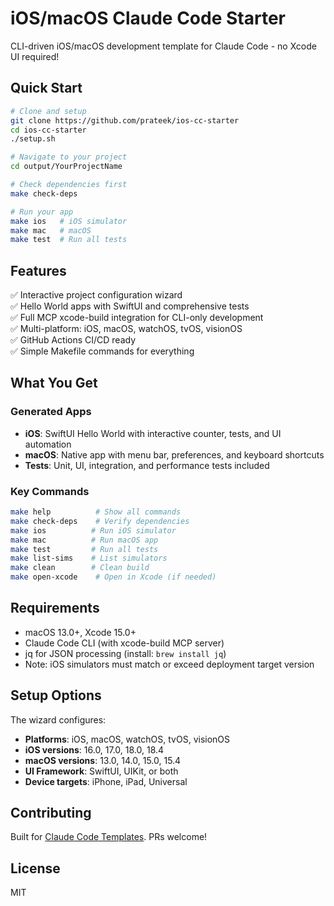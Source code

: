 # iOS/macOS Claude Code Starter

CLI-driven iOS/macOS development template for Claude Code - no Xcode UI required!

## Quick Start

```bash
# Clone and setup
git clone https://github.com/prateek/ios-cc-starter
cd ios-cc-starter
./setup.sh

# Navigate to your project
cd output/YourProjectName

# Check dependencies first
make check-deps

# Run your app
make ios   # iOS simulator
make mac   # macOS
make test  # Run all tests
```

## Features

✅ Interactive project configuration wizard  
✅ Hello World apps with SwiftUI and comprehensive tests  
✅ Full MCP xcode-build integration for CLI-only development  
✅ Multi-platform: iOS, macOS, watchOS, tvOS, visionOS  
✅ GitHub Actions CI/CD ready  
✅ Simple Makefile commands for everything

## What You Get

### Generated Apps
- **iOS**: SwiftUI Hello World with interactive counter, tests, and UI automation
- **macOS**: Native app with menu bar, preferences, and keyboard shortcuts
- **Tests**: Unit, UI, integration, and performance tests included

### Key Commands
```bash
make help          # Show all commands
make check-deps    # Verify dependencies
make ios          # Run iOS simulator
make mac          # Run macOS app
make test         # Run all tests
make list-sims    # List simulators
make clean        # Clean build
make open-xcode    # Open in Xcode (if needed)
```

## Requirements

- macOS 13.0+, Xcode 15.0+
- Claude Code CLI (with xcode-build MCP server)
- jq for JSON processing (install: `brew install jq`)
- Note: iOS simulators must match or exceed deployment target version

## Setup Options

The wizard configures:
- **Platforms**: iOS, macOS, watchOS, tvOS, visionOS
- **iOS versions**: 16.0, 17.0, 18.0, 18.4
- **macOS versions**: 13.0, 14.0, 15.0, 15.4
- **UI Framework**: SwiftUI, UIKit, or both
- **Device targets**: iPhone, iPad, Universal

## Contributing

Built for [Claude Code Templates](https://github.com/davila7/claude-code-templates). PRs welcome!

## License

MIT
